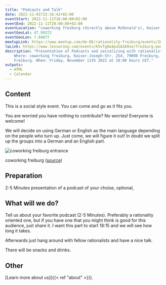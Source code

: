 ```yaml
---
title: "Podcasts and Talk"
date: 2022-11-01T15:16:42+02:00
eventStart: 2022-11-11T18:00:00+02:00
eventEnd: 2022-11-11T20:00:00+02:00
eventLocation: "coworking freiburg (directly above McDonald's), Kaiser-Joseph-Str. 254, 79098 Freiburg"
eventGeoLat: 47.99372
eventGeoLon: 7.84877
meetupLink: https://www.meetup.com/de-DE/rationality-freiburg/events/289492553/
lwLink: https://www.lesswrong.com/events/K5vTgdw4puSA2A9ve/freiburg-podcasts-and-talk
description: "Presentation of Podcasts and socializing with rationalists.
    Where: coworking freiburg, Kaiser-Joseph-Str. 254, 79098 Freiburg,
    Freiburg. When: Friday, November 11th 2022 at 18:00 hours CET."
outputs:
  - HTML
  - Calendar
---
```


## Content
This is a social style event. You can come and go as it fits you.

You are worried you have nothing to contribute? No worries! Everyone is
welcome!

We will decide on using German or English as the main language depending on the
people who turn up. Just come, we will figure it out!
In doubt we split up the groups into a German and an English part.

![coworking freiburg entrance](/images/coworking-freiburg.jpg 'coworking freiburg entrance')

coworking freiburg ([source](https://coworking-freiburg.de/en/contact/))

## Preparation
2-5 Minutes presentation of a podcast of your choise, optional,

## What will we do?
Tell us about your favorite podcast (2-5 Minutes). Preferably a rationality oriented one, but if you have one that you might think is good for this audience, just share it.
I want this part to start 18:15 and we will see how long it takes.

Afterwards just hang around with fellow rationalists and have a nice talk.

There will be snacks and drinks.

## Other

[Learn more about us]({{< ref "about" >}}).
